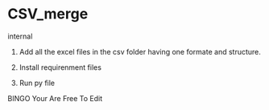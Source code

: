 # CSV_merge
internal


1. Add all the excel files in the csv folder having one formate and structure.

2. Install requirenment files

3. Run py file


BINGO 
Your Are Free To Edit
